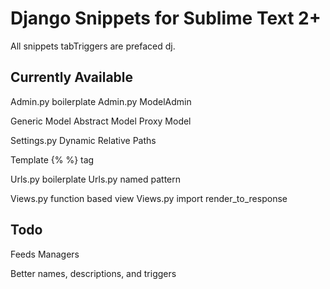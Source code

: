Django Snippets for Sublime Text 2+
===================================

All snippets tabTriggers are prefaced dj.

Currently Available
---------------------
Admin.py boilerplate
Admin.py ModelAdmin

Generic Model
Abstract Model
Proxy Model

Settings.py Dynamic Relative Paths

Template {% %} tag

Urls.py boilerplate
Urls.py named pattern

Views.py function based view
Views.py import render_to_response

Todo
-----
Feeds
Managers

Better names, descriptions, and triggers